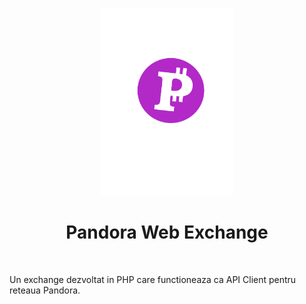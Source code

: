 <p align="center">
    <img src="frontend/web/img/logo.png" height="300px">
    <h1 align="center">Pandora Web Exchange</h1>
    <br>
</p>

<p> Un exchange dezvoltat in PHP care functioneaza ca API Client pentru reteaua Pandora. </p>


